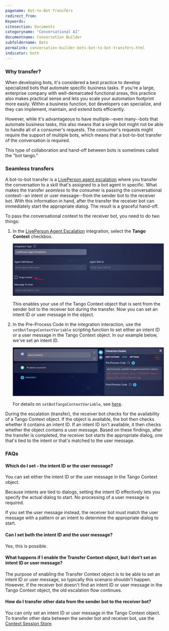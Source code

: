 ```yaml
---
pagename: Bot-to-Bot Transfers
redirect_from:
Keywords:
sitesection: Documents
categoryname: "Conversational AI"
documentname: Conversation Builder
subfoldername: Bots
permalink: conversation-builder-bots-bot-to-bot-transfers.html
indicator: both
---
```


### Why transfer?

When developing bots, it's considered a best practice to develop specialized bots that automate specific business tasks. If you're a large, enterprise company with well-demarcated functional areas, this practice also makes practical sense and lets you scale your automation footprint more easily. Within a business function, bot developers can specialize, and they can implement, maintain, and extend bots efficiently.

However, while it's advantageous to have multiple--even many--bots that automate business tasks, this also means that a single bot might not be able to handle all of a consumer's requests. The consumer's requests might require the support of multiple bots, which means that a bot-to-bot transfer of the conversation is required.

This type of collaboration and hand-off between bots is sometimes called the "bot tango."

### Seamless transfers

A bot-to-bot transfer is a [LivePerson agent escalation](conversation-builder-integrations-liveperson-agent-escalation-integrations.html) where you transfer the conversation to a skill that's assigned to a bot agent in specific. What makes the transfer *seamless* to the consumer is passing the conversational context--an intent or user message--from the sender bot to the receiver bot. With this information in hand, after the transfer the receiver bot can immediately start the appropriate dialog. The result is a graceful hand-off.

To pass the conversational context to the receiver bot, you need to do two things:

1. In the [LivePerson Agent Escalation](conversation-builder-integrations-liveperson-agent-escalation-integrations.html) integration, select the **Tango Context** checkbox.

    <img class="fancyimage" style="width:800px" src="img/ConvoBuilder/bots_collab1.png">

    This enables your use of the Tango Context object that is sent from the sender bot to the receiver bot during the transfer. Now you can set an intent ID or user message in the object.

2. In the Pre-Process Code in the integration interaction, use the `setBotTangoContextVariable` scripting function to set either an intent ID or a user message in the Tango Context object. In our example below, we've set an intent ID.

    <img class="fancyimage" style="width:800px" src="img/ConvoBuilder/bots_collab2.png">

    For details on `setBotTangoContextVariable`, see [here](conversation-builder-scripting-functions-get-set-contextual-data.html#get-and-set-bot-tango-context-variable).

During the escalation (transfer), the receiver bot checks for the availability of a Tango Context object. If the object is available, the bot then checks whether it contains an intent ID. If an intent ID isn't available, it then checks whether the object contains a user message. Based on these findings, after the transfer is completed, the receiver bot starts the  appropriate dialog, one that's tied to the intent or that's matched to the user message.

### FAQs

#### Which do I set - the intent ID or the user message?

You can set either the intent ID or the user message in the Tango Context object. 

Because intents are tied to dialogs, setting the intent ID effectively lets you specify the actual dialog to start. No processing of a user message is required.

If you set the user message instead, the receiver bot must match the user message with a pattern or an intent to determine the appropriate dialog to start.

#### Can I set both the intent ID and the user message?

Yes, this is possible.

#### What happens if I enable the Transfer Context object, but I don't set an intent ID or user message?

The purpose of enabling the Transfer Context object is to be able to set an intent ID or user message, so typically this scenario shouldn't happen. However, if the receiver bot doesn't find an intent ID or user message in the Tango Context object, the old escalation flow continues.

#### How do I transfer other data from the sender bot to the receiver bot?

You can only set an intent ID or user message in the Tango Context object. To transfer other data between the sender bot and receiver bot, use the [Context Session Store](conversation-builder-scripting-functions-manage-the-context-session-store.html).
